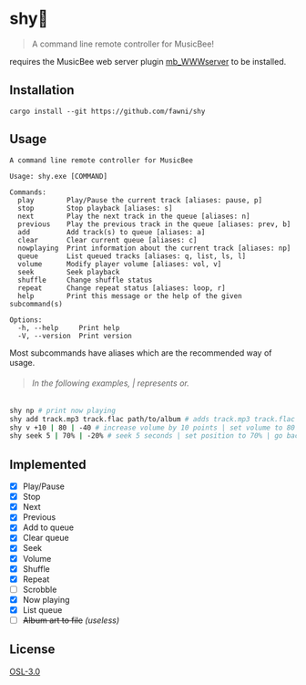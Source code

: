 # shy🍂

> A command line remote controller for MusicBee!

requires the MusicBee web server plugin [mb_WWWserver](https://github.com/fawni/mb_WWWserver) to be installed.

## Installation

```
cargo install --git https://github.com/fawni/shy
```

## Usage

```
A command line remote controller for MusicBee

Usage: shy.exe [COMMAND]

Commands:
  play        Play/Pause the current track [aliases: pause, p]
  stop        Stop playback [aliases: s]
  next        Play the next track in the queue [aliases: n]
  previous    Play the previous track in the queue [aliases: prev, b]
  add         Add track(s) to queue [aliases: a]
  clear       Clear current queue [aliases: c]
  nowplaying  Print information about the current track [aliases: np]
  queue       List queued tracks [aliases: q, list, ls, l]
  volume      Modify player volume [aliases: vol, v]
  seek        Seek playback
  shuffle     Change shuffle status
  repeat      Change repeat status [aliases: loop, r]
  help        Print this message or the help of the given subcommand(s)

Options:
  -h, --help     Print help
  -V, --version  Print version
```

Most subcommands have aliases which are the recommended way of usage.

> ###### In the following examples, | represents or.

```sh
shy np # print now playing
shy add track.mp3 track.flac path/to/album # adds track.mp3 track.flac and valid audio files in album directory to queue
shy v +10 | 80 | -40 # increase volume by 10 points | set volume to 80 | decrease volume by 40
shy seek 5 | 70% | -20% # seek 5 seconds | set position to 70% | go back 20%
```

## Implemented

- [x] Play/Pause
- [x] Stop
- [x] Next
- [x] Previous
- [x] Add to queue
- [x] Clear queue
- [x] Seek
- [x] Volume
- [x] Shuffle
- [x] Repeat
- [ ] Scrobble
- [x] Now playing
- [x] List queue
- [ ] ~~Album art to file~~ _(useless)_

## License

[OSL-3.0](LICENSE)

